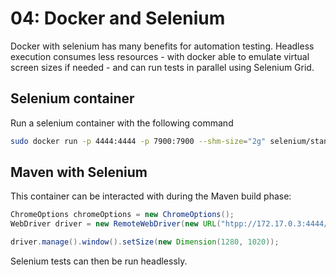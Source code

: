 # 04: Docker and Selenium
Docker with selenium has many benefits for automation testing. Headless execution consumes less resources - with docker able to emulate virtual screen sizes if needed - and can run tests in parallel using Selenium Grid.

## Selenium container
Run a selenium container with the following command
```bash
sudo docker run -p 4444:4444 -p 7900:7900 --shm-size="2g" selenium/standalone-chrome
```

## Maven with Selenium
This container can be interacted with during the Maven build phase:

```java
ChromeOptions chromeOptions = new ChromeOptions();
WebDriver driver = new RemoteWebDriver(new URL("htpp://172.17.0.3:4444/wd/hub"), chromeOptions);

driver.manage().window().setSize(new Dimension(1280, 1020));
```

Selenium tests can then be run headlessly.
